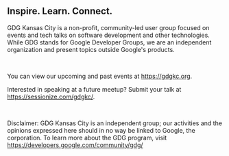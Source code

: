 ## Inspire. Learn. Connect.

GDG Kansas City is a non-profit, community-led user group focused on events and tech talks on software development and other technologies. While GDG stands for Google Developer Groups, we are an independent organization and present topics outside Google's products.

<br />

You can view our upcoming and past events at https://gdgkc.org.

Interested in speaking at a future meetup? Submit your talk at https://sessionize.com/gdgkc/.

<br />

Disclaimer: GDG Kansas City is an independent group; our activities and the opinions expressed here should in no way be linked to Google, the corporation. To learn more about the GDG program, visit https://developers.google.com/community/gdg/
